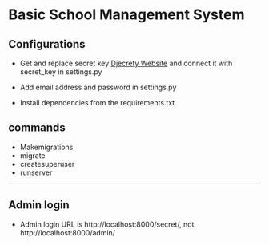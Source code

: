 Basic School Management System
==============================

## Configurations
* Get and replace secret key [Djecrety Website](https://www.djecrety.ir) and connect it with secret_key in settings.py

* Add email address and password in settings.py

* Install dependencies from the requirements.txt


## commands
* Makemigrations
* migrate
* createsuperuser
* runserver
----------

## Admin login
* Admin login URL is http://localhost:8000/secret/, not http://localhost:8000/admin/